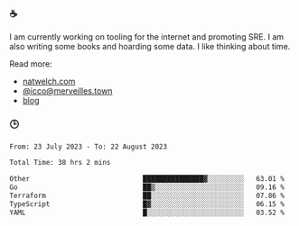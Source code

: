 ### ☕

I am currently working on tooling for the internet and promoting SRE. I am also writing some books and hoarding some data. I like thinking about time. 

Read more:

 - [natwelch.com](https://natwelch.com)
 - [@icco@merveilles.town](https://merveilles.town/@icco)
 - [blog](https://writing.natwelch.com)

### 🕒

<!--START_SECTION:waka-->

```txt
From: 23 July 2023 - To: 22 August 2023

Total Time: 38 hrs 2 mins

Other                            ███████████████▓░░░░░░░░░   63.01 %
Go                               ██▒░░░░░░░░░░░░░░░░░░░░░░   09.16 %
Terraform                        ██░░░░░░░░░░░░░░░░░░░░░░░   07.86 %
TypeScript                       █▓░░░░░░░░░░░░░░░░░░░░░░░   06.15 %
YAML                             █░░░░░░░░░░░░░░░░░░░░░░░░   03.52 %
```

<!--END_SECTION:waka-->
